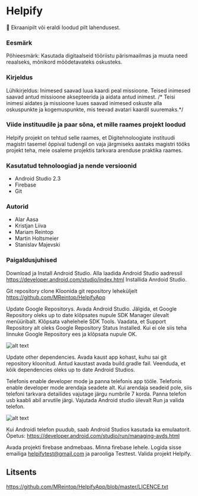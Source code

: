 # Helpify

 Ekraanipilt või eraldi loodud pilt lahendusest.

### Eesmärk

Põhieesmärk: Kasutada digitaalseid tööriistu pärismaailmas ja muuta need reaalseks, mõnikord mõõdetavateks oskusteks.

### Kirjeldus

Lühikirjeldus: Inimesed saavad luua kaardi peal missioone. Teised inimesed saavad antud missioone aksepteerida 
ja aidata antud inimest. /* Teisi inimesi aidates ja missioone luues saavad inimesed oskuste alla oskuspunkte
ja kogemuspunkte, mis teevad avatari kaardil suuremaks.*/


### Viide instituudile ja paar sõna, et mille raames projekt loodud
Helpify projekt on tehtud selle raames, et Digitehnoloogiate instituudi magistri tasemel õppival tudengil on vaja järgmiseks aastaks magistri tööks projekt teha, meie osaleme projektis tarkvara arenduse praktika raames.


### Kasutatud tehnoloogiad ja nende versioonid

* Android Studio 2.3
* Firebase
* Git


### Autorid

* Alar Aasa
* Kristjan Liiva
* Mariam Reintop
* Martin Holtsmeier
* Stanislav Majevski


### Paigaldusjuhised

Download ja Install Android Studio.
Alla laadida Android Studio aadressil https://developer.android.com/studio/index.html
Installida Anrdoid Studio.

Git repository clone
Kloonida git repository leheküljelt
https://github.com/MReintop/HelpifyApp

Update Google Repositorys.
Avada Android Studio.
Jälgida, et Google Repository oleks up to date klõpsates nupule SDK Manager ülevalt menüüribalt.
Klõpsata vahelehele SDK Tools. Vaadata, et Support Repository alt oleks Google Repository Status Installed.
Kui ei ole siis teha linnuke Google Repository ees ja klõpsata nupule OK.

![alt text](https://github.com/MReintop/HelpifyApp/blob/master/googleRepositoryUpdate.png)

Update other dependencies.
Avada kaust app kohast, kuhu sai git repository kloonitud.
Antud kaustast avada build.gradle fail.
Veenduda, et kõik dependencies oleks up to date Android Studios.

Telefonis enable developer mode ja panna telefonis app tööle.
Telefonis enable developer mode arendaja seadete alt. Kui arendaja seadeid pole, siis telefoni tarkvara detailides vajutage järgu numbrile 7 korda. Panna telefon usb kaabli abil arvutile järgi. Vajutada Android studio ülevalt Run ja valida telefon.

![alt text](https://github.com/MReintop/HelpifyApp/blob/master/runAppInPhone.png)

Kui Androidi telefon puudub, saab Android Studios kasutada ka emulaatorit. Õpetus: https://developer.android.com/studio/run/managing-avds.html

Avada projekti firebase andmebaas.
Minna firebase lehele. Logida sisse emailiga helpifytest@gmail.com ja parooliga Testtest. Valida projekt Helpify.


## Litsents
https://github.com/MReintop/HelpifyApp/blob/master/LICENCE.txt